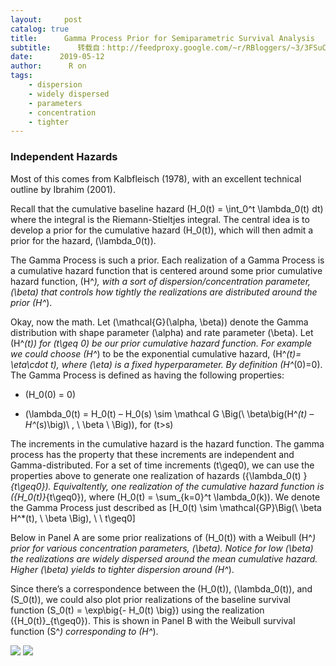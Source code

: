 ```yaml
---
layout:     post
catalog: true
title:      Gamma Process Prior for Semiparametric Survival Analysis
subtitle:      转载自：http://feedproxy.google.com/~r/RBloggers/~3/3FSuCKutrCE/
date:      2019-05-12
author:      R on
tags:
    - dispersion
    - widely dispersed
    - parameters
    - concentration
    - tighter
---
```


### Independent Hazards

Most of this comes from Kalbfleisch (1978), with an excellent technical outline by Ibrahim (2001).

Recall that the cumulative baseline hazard \(H_0(t) = \int_0^t \lambda_0(t) dt\) where the integral is the Riemann-Stieltjes integral. The central idea is to develop a prior for the cumulative hazard \(H_0(t)\), which will then admit a prior for the hazard, \(\lambda_0(t)\).

The Gamma Process is such a prior. Each realization of a Gamma Process is a cumulative hazard function that is centered around some prior cumulative hazard function, \(H^*\), with a sort of dispersion/concentration parameter, \(\beta\) that controls how tightly the realizations are distributed around the prior \(H^*\).

Okay, now the math. Let \(\mathcal{G}(\alpha, \beta)\) denote the Gamma distribution with shape parameter \(\alpha\) and rate parameter \(\beta\). Let \(H^*(t)\) for \(t\geq 0\) be our prior cumulative hazard function. For example we could choose \(H^*\) to be the exponential cumulative hazard, \(H^*(t)= \eta\cdot t\), where \(\eta\) is a fixed hyperparameter. By definition \(H^*(0)=0\). The Gamma Process is defined as having the following properties:

- \(H_0(0) = 0\)

- \(\lambda_0(t) = H_0(t) – H_0(s) \sim \mathcal G \Big(\ \beta\big(H^*(t) – H^*(s)\big)\ , \ \beta \ \Big)\), for \(t>s\)


The increments in the cumulative hazard is the hazard function. The gamma process has the property that these increments are independent and Gamma-distributed. For a set of time increments \(t\geq0\), we can use the properties above to generate one realization of hazards \(\{\lambda_0(t) \}_{t\geq0}\). Equivaltently, one realization of the cumulative hazard function is \(\{H_0(t)\}_{t\geq0}\), where \(H_0(t) = \sum_{k=0}^t \lambda_0(k)\). We denote the Gamma Process just described as \[H_0(t) \sim \mathcal{GP}\Big(\ \beta H^*(t), \ \beta \Big), \ \ t\geq0\]

Below in Panel A are some prior realizations of \(H_0(t)\) with a Weibull \(H^*\) prior for various concentration parameters, \(\beta\). Notice for low \(\beta\) the realizations are widely dispersed around the mean cumulative hazard. Higher \(\beta\) yields to tighter dispersion around \(H^*\).

Since there’s a correspondence between the \(H_0(t)\), \(\lambda_0(t)\), and \(S_0(t)\), we could also plot prior realizations of the baseline survival function \(S_0(t) = \exp\big\{- H_0(t) \big\}\) using the realization \(\{H_0(t)\}_{t\geq0}\). This is shown in Panel B with the Weibull survival function \(S^*\) corresponding to \(H^*\).

![](https://i0.wp.com/stablemarkets.netlify.com/post/post3/2019-05-11-the-gamma-process-prior_files/figure-html/unnamed-chunk-1-.gif?w=450&ssl=1)
![](https://i0.wp.com/stablemarkets.netlify.com/post/post3/2019-05-11-the-gamma-process-prior_files/figure-html/unnamed-chunk-1-.gif?w=450&ssl=1)

